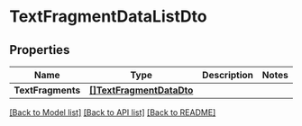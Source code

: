 # TextFragmentDataListDto

## Properties

Name | Type | Description | Notes
------------ | ------------- | ------------- | -------------
**TextFragments** | [**[]TextFragmentDataDto**](TextFragmentDataDTO.md) |  | 

[[Back to Model list]](../README.md#documentation-for-models) [[Back to API list]](../README.md#documentation-for-api-endpoints) [[Back to README]](../README.md)


